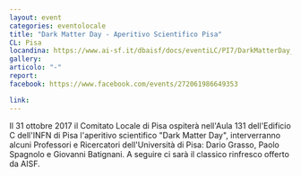 ```yaml
---
layout: event
categories: eventolocale
title: "Dark Matter Day - Aperitivo Scientifico Pisa"
CL: Pisa
locandina: https://www.ai-sf.it/dbaisf/docs/eventiLC/PI7/DarkMatterDay_PISA.pdf
gallery:
articolo: "-"
report:
facebook: https://www.facebook.com/events/272061986649353

link:
---
```


Il 31 ottobre 2017 il Comitato Locale di Pisa ospiterà nell'Aula 131 dell'Edificio C dell'INFN di Pisa l'aperitivo scientifico "Dark Matter Day", interverranno alcuni Professori e Ricercatori dell'Università di Pisa: Dario Grasso, Paolo Spagnolo e Giovanni Batignani. A seguire ci sarà il classico rinfresco offerto da AISF.
